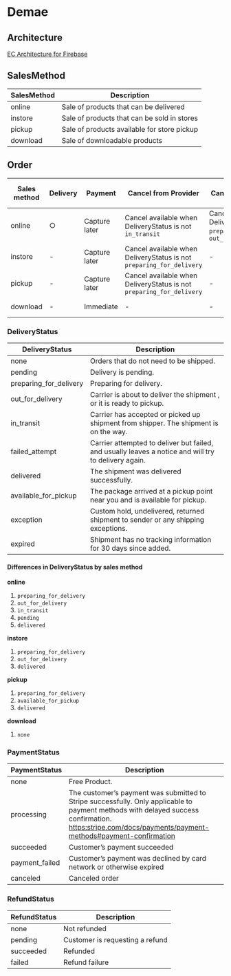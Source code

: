 # Demae

## Architecture

[EC Architecture for Firebase](https:miro.com/app/board/o9J_km01nvw=/)

## SalesMethod

| SalesMethod | Description |
|-|-|
| online | Sale of products that can be delivered |
| instore | Sale of products that can be sold in stores |
| pickup | Sale of products available for store pickup |
| download | Sale of downloadable products |

## Order

| Sales method | Delivery | Payment | Cancel from Provider | Cancel from Customer | Refund from Provider | Cancel from Cutomer |
|-|-|-|-|-|-|-|
| online | ○ | Capture later | Cancel available when DeliveryStatus is not `in_transit` | Cancel available when DeliveryStatus is `preparing_for_delivery`, `out_for_delivery` | Refund fee 5%  | Refund fee 10%  | 
| instore | - | Capture later | Cancel available when DeliveryStatus is not `preparing_for_delivery` | - | Refund fee 5% | Refund fee 80% |
| pickup | - |  Capture later | Cancel available when DeliveryStatus is not `preparing_for_delivery` | - | Refund fee 5% | Refund fee 80% |
| download | - | Immediate | - | - | Refund fee 5% | Refund fee 5% |

### DeliveryStatus

| DeliveryStatus | Description |
|-|-|
| none | Orders that do not need to be shipped. |
| pending | Delivery is pending. |
|	preparing_for_delivery | Preparing for delivery. |
|	out_for_delivery | Carrier is about to deliver the shipment , or it is ready to pickup. |
|	in_transit | Carrier has accepted or picked up shipment from shipper. The shipment is on the way. |
|	failed_attempt | Carrier attempted to deliver but failed, and usually leaves a notice and will try to delivery again. |
|	delivered | The shipment was delivered successfully. |
|	available_for_pickup | The package arrived at a pickup point near you and is available for pickup. |
|	exception | Custom hold, undelivered, returned shipment to sender or any shipping exceptions. |
|	expired | Shipment has no tracking information for 30 days since added.|

#### Differences in DeliveryStatus by sales method

__online__

1. `preparing_for_delivery`
1. `out_for_delivery`
1. `in_transit`
1. `pending`
1. `delivered`

__instore__

1. `preparing_for_delivery`
1. `out_for_delivery`
1. `delivered`

__pickup__

1. `preparing_for_delivery`
1. `available_for_pickup`
1. `delivered`

__download__

1. `none`

### PaymentStatus

| PaymentStatus | Description |
|-|-|
|	none | Free Product. |
|	processing | The customer’s payment was submitted to Stripe successfully. Only applicable to payment methods with delayed success confirmation. [https:stripe.com/docs/payments/payment-methods#payment-confirmation](https:stripe.com/docs/payments/payment-methods#payment-confirmation) |
|	succeeded | Customer’s payment succeeded |
|	payment_failed | Customer’s payment was declined by card network or otherwise expired |
|	canceled | Canceled order |

### RefundStatus

| RefundStatus | Description |
|-|-|
|	none | Not refunded |
|	pending | Customer is requesting a refund |
|	succeeded | Refunded |
|	failed | Refund failure |
